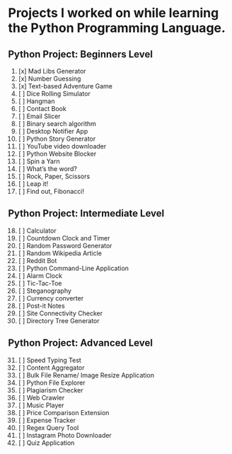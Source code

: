 # Projects I worked on while learning the Python Programming Language.

## Python Project: Beginners Level

1. [x] Mad Libs Generator
2. [x] Number Guessing
3. [x] Text-based Adventure Game
4. [ ] Dice Rolling Simulator
5. [ ] Hangman
6. [ ] Contact Book
7. [ ] Email Slicer
8. [ ] Binary search algorithm
9. [ ] Desktop Notifier App
10. [ ] Python Story Generator
11. [ ] YouTube video downloader
12. [ ] Python Website Blocker
13. [ ] Spin a Yarn
14. [ ] What’s the word?
15. [ ] Rock, Paper, Scissors
16. [ ] Leap it!
17. [ ] Find out, Fibonacci!

## Python Project: Intermediate Level

18. [ ] Calculator
19. [ ] Countdown Clock and Timer
20. [ ] Random Password Generator
21. [ ] Random Wikipedia Article
22. [ ] Reddit Bot
23. [ ] Python Command-Line Application
24. [ ] Alarm Clock
25. [ ] Tic-Tac-Toe
26. [ ] Steganography
27. [ ] Currency converter
28. [ ] Post-it Notes
29. [ ] Site Connectivity Checker
30. [ ] Directory Tree Generator

## Python Project: Advanced Level

31. [ ] Speed Typing Test
32. [ ] Content Aggregator
33. [ ] Bulk File Rename/ Image Resize Application
34. [ ] Python File Explorer
35. [ ] Plagiarism Checker
36. [ ] Web Crawler
37. [ ] Music Player
38. [ ] Price Comparison Extension
39. [ ] Expense Tracker
40. [ ] Regex Query Tool
41. [ ] Instagram Photo Downloader
42. [ ] Quiz Application
